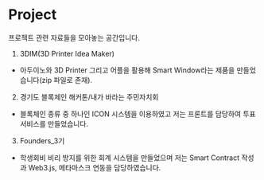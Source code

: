 # Project
프로젝트 관련 자료들을 모아놓는 공간입니다.

1. 3DIM(3D Printer Idea Maker)

- 아두이노와 3D Printer 그리고 어플을 활용해 Smart Window라는 제품을 만들었습니다(zip 파일로 존재).

2. 경기도 블록체인 해커톤/내가 바라는 주민자치회

- 블록체인 종류 중 하나인 ICON 시스템을 이용하였고 저는 프론트를 담당하여 투표 서비스를 만들었습니다.

3. Founders_3기

- 학생회비 비리 방지를 위한 회계 시스템을 만들었으며 저는 Smart Contract 작성과 Web3.js, 메타마스크 연동을 담당하였습니다.
